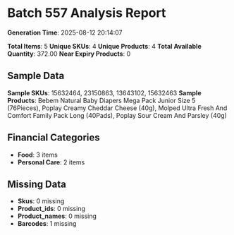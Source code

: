 # Batch 557 Analysis Report

**Generation Time**: 2025-08-12 20:14:07

**Total Items**: 5
**Unique SKUs**: 4
**Unique Products**: 4
**Total Available Quantity**: 372.00
**Near Expiry Products**: 0

## Sample Data
**Sample SKUs**: 15632464, 23150863, 13643102, 15632463
**Sample Products**: Bebem Natural Baby Diapers Mega Pack Junior Size 5 (76Pieces), Poplay Creamy Cheddar Cheese (40g), Molped Ultra Fresh And Comfort Family Pack Long (40Pads), Poplay Sour Cream And Parsley (40g)

## Financial Categories
- **Food**: 3 items
- **Personal Care**: 2 items

## Missing Data
- **Skus**: 0 missing
- **Product_ids**: 0 missing
- **Product_names**: 0 missing
- **Barcodes**: 1 missing
